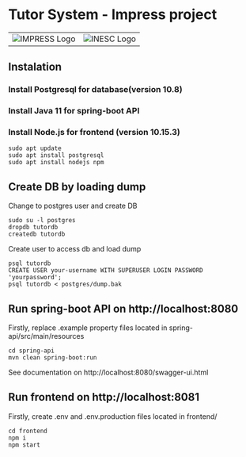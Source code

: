 # Tutor System - Impress project
<table>
  <tr>
    <td><img src="https://www.inesc-id.pt/wp-content/uploads/2018/01/impress_logo_703x316.png" alt="IMPRESS Logo"/></td>
    <td><img src="http://gaips.inesc-id.pt/sapient/wp-content/uploads/2014/11/logo_inesc.png" alt="INESC Logo"/></td>
  </tr>
</table>

## Instalation

### Install Postgresql for database(version 10.8)
### Install Java 11 for spring-boot API
### Install Node.js for frontend (version 10.15.3)

```
sudo apt update
sudo apt install postgresql
sudo apt install nodejs npm
```

## Create DB by loading dump

Change to postgres user and create DB
```
sudo su -l postgres
dropdb tutordb
createdb tutordb
```

Create user to access db and load dump
```
psql tutordb
CREATE USER your-username WITH SUPERUSER LOGIN PASSWORD 'yourpassword';
psql tutordb < postgres/dump.bak
```

## Run spring-boot API on http://localhost:8080

Firstly, replace .example property files located in spring-api/src/main/resources

```
cd spring-api
mvn clean spring-boot:run
```

See documentation on http://localhost:8080/swagger-ui.html

## Run frontend on http://localhost:8081

Firstly, create .env and .env.production files located in frontend/

```
cd frontend
npm i
npm start
```
